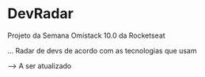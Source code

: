 # DevRadar
Projeto da Semana Omistack 10.0 da Rocketseat

... Radar de devs de acordo com as tecnologias que usam

--> A ser atualizado
